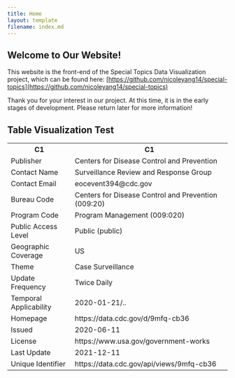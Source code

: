 ```yaml
---
title: Home
layout: template
filename: index.md
--- 
```


## Welcome to Our Website!

This website is the front-end of the Special Topics Data Visualization project, which can be found here: [https://github.com/nicoleyang14/special-topics](https://github.com/nicoleyang14/special-topics)

Thank you for your interest in our project. At this time, it is in the early stages of development. Please return later for more information!

<h2>Table Visualization Test</h2>
<table>
  <tr>
    <th>C1</th>
    <th>C1</th>
  </tr>
  <tr>
    <td>Publisher</td>
    <td>Centers for Disease Control and Prevention</td>
  </tr>
  <tr>
    <td>Contact Name</td>
    <td>Surveillance Review and Response Group</td>
  </tr>
  <tr>
    <td>Contact Email</td>
    <td>eocevent394@cdc.gov</td>
  </tr>
  <tr>
    <td>Bureau Code</td>
    <td>Centers for Disease Control and Prevention (009:20)</td>
  </tr>
  <tr>
    <td>Program Code</td>
    <td>Program Management (009:020)</td>
  </tr>
  <tr>
    <td>Public Access Level</td>
    <td>Public (public)</td>
  </tr>
  <tr>
    <td>Geographic Coverage</td>
    <td>US</td>
  </tr>
  <tr>
    <td>Theme</td>
    <td>Case Surveillance</td>
  </tr>
  <tr>
    <td>Update Frequency</td>
    <td>Twice Daily</td>
  </tr>
  <tr>
    <td>Temporal Applicability</td>
    <td>2020-01-21/..</td>
  </tr>
  <tr>
    <td>Homepage</td>
    <td>https://data.cdc.gov/d/9mfq-cb36</td>
  </tr>
  <tr>
    <td>Issued</td>
    <td>2020-06-11</td>
  </tr>
  <tr>
    <td>License</td>
    <td>https://www.usa.gov/government-works</td>
  </tr>
  <tr>
    <td>Last Update</td>
    <td>2021-12-11</td>
  </tr>
  <tr>
    <td>Unique Identifier</td>
    <td>https://data.cdc.gov/api/views/9mfq-cb36</td>
  </tr>
</table>